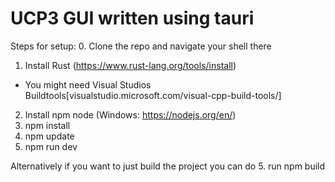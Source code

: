 # UCP3 GUI written using tauri

Steps for setup:
0. Clone the repo and navigate your shell there
1. Install Rust (https://www.rust-lang.org/tools/install)
- You might need Visual Studios Buildtools[visualstudio.microsoft.com/visual-cpp-build-tools/]
2. Install npm node (Windows: https://nodejs.org/en/)
3. npm install
4. npm update
5. npm run dev

Alternatively if you want to just build the project you can do 
5. run npm build
